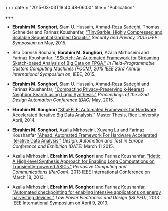 +++
date = "2015-03-03T18:40:48-06:00"
title = "Publication"

+++


* <b>Ebrahim M. Songhori</b>, Siam U. Hussain, Ahmad-Reza Sadeghi, Thomas Schneider and Farinaz Koushanfar, ["TinyGarble: Highly Compressed and Scalable Sequential Garbled Circuits."](/file/TinyGarble.pdf) <i>Security and Privacy, 2015 IEEE Symposium on</i> May, 2015.

* Bita Darvish Rouhani, <b>Ebrahim M. Songhori</b>, Azalia Mirhoseini and Farinaz Koushanfar.​ ["SSketch: An Automated Framework for Streaming Sketch-based Analysis of Big Data on FPGA."](/file/SSketch.pdf) ​​<i>In Field-Programmable Custom Computing Machines (FCCM), 201​5 IEEE 2​3rd Annual International Symposium on</i>, IEEE, 201​5​.

* <b>Ebrahim M. Songhori</b>, Siam U. Hussain, Ahmad-Reza Sadeghi and Farinaz Koushanfar, ["Compacting Privacy-Preserving k-Nearest Neighbor Search using Logic Synthesis."](/file/secure-knn.pdf) <i>Proceedings of the 52nd Design Automation Conference (DAC)</i> May, 2015.

<!--more-->

* <b>Ebrahim M. Songhori</b> ["ShuFFLE: Automated Framework for Hardware Accelerated Iterative Big Data Analysis."](/file/ms-thesis.pdf) Master Thesis, Rice University April, 2014.

* <b>Ebrahim M. Songhori</b>, Azalia Mirhoseini, Xuyang Lu and Farinaz Koushanfar ["Ahead: Automated Framework For Hardware Accelerated Iterative Data Analysis."](/file/ahead.pdf) <i>Design, Automation and Test in Europe Conference and Exhibition (DATE)</i> March 11 2015.

* Azalia Mirhoseini, <b>Ebrahim M. Songhori</b> and Farinaz Koushanfar, ["Idetic: A High-level Synthesis Approach for Enabling Long Computations on Transiently-powered ASICs."](/file/Idetic.pdf) <i>Pervasive Computing and Communications (PerCom)</i>, 2013 IEEE International Conference on March 18, 2013.

* Azalia Mirhoseini, <b>Ebrahim M. Songhori</b> and Farinaz Koushanfar, ["Automated checkpointing for enabling intensive applications on energy harvesting devices."](/file/automated-check.pdf) <i>Low Power Electronics and Design (ISLPED)</i>, 2013 IEEE International Symposium on April 9, 2013.
